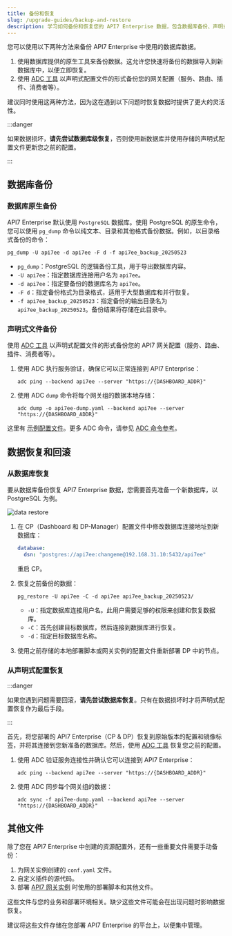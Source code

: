 ```yaml
---
title: 备份和恢复
slug: /upgrade-guides/backup-and-restore
description: 学习如何备份和恢复您的 API7 Enterprise 数据，包含数据库备份、声明式配置备份和数据恢复程序的分步说明。
---
```


您可以使用以下两种方法来备份 API7 Enterprise 中使用的数据库数据。

1. 使用数据库提供的原生工具来备份数据。这允许您快速将备份的数据导入到新数据库中，以便立即恢复。
2. 使用 [ADC 工具](../reference/adc.md) 以声明式配置文件的形式备份您的网关配置（服务、路由、插件、消费者等）。

建议同时使用这两种方法，因为这在遇到以下问题时恢复数据时提供了更大的灵活性。

:::danger

如果数据损坏，**请先尝试数据库级恢复**，否则使用新数据库并使用存储的声明式配置文件更新您之前的配置。

:::

## 数据库备份

### 数据库原生备份

API7 Enterprise 默认使用 `PostgreSQL` 数据库。使用 PostgreSQL 的原生命令，您可以使用 `pg_dump` 命令以纯文本、目录和其他格式备份数据。例如，以目录格式备份的命令：

```shell
pg_dump -U api7ee -d api7ee -F d -f api7ee_backup_20250523
```

- `pg_dump`：PostgreSQL 的逻辑备份工具，用于导出数据库内容。
- `-U api7ee`：指定数据库连接用户名为 `api7ee`。
- `-d api7ee`：指定要备份的数据库名为 `api7ee`。
- `-F d`：指定备份格式为目录格式，适用于大型数据库和并行恢复。
- `-f api7ee_backup_20250523`：指定备份的输出目录名为 `api7ee_backup_20250523`。备份结果将存储在此目录中。

### 声明式文件备份

使用 [ADC 工具](../reference/adc.md) 以声明式配置文件的形式备份您的 API7 网关配置（服务、路由、插件、消费者等）。

1. 使用 ADC 执行服务验证，确保它可以正常连接到 API7 Enterprise：

   ```shell
   adc ping --backend api7ee --server "https://{DASHBOARD_ADDR}"
   ```

2. 使用 ADC `dump` 命令将每个网关组的数据本地存储：

   ```shell
   adc dump -o api7ee-dump.yaml --backend api7ee --server "https://{DASHBOARD_ADDR}"
   ```

这里有 [示例配置文件](../reference/configuration-adc.md#sample-configuration-file)。更多 ADC 命令，请参见 [ADC 命令参考](../reference/adc.md)。

## 数据恢复和回滚

### 从数据库恢复

要从数据库备份恢复 API7 Enterprise 数据，您需要首先准备一个新数据库，以 PostgreSQL 为例。

![data restore](https://static.api7.ai/uploads/2025/05/26/9AbDoxDQ_database-backup.png)

1. 在 CP（Dashboard 和 DP-Manager）配置文件中修改数据库连接地址到新数据库：

   ```yaml
   database:
     dsn: "postgres://api7ee:changeme@192.168.31.10:5432/api7ee"
   ```

   重启 CP。

2. 恢复之前备份的数据：

   ```shell
   pg_restore -U api7ee -C -d api7ee api7ee_backup_20250523/
   ```

   - `-U`：指定数据库连接用户名。此用户需要足够的权限来创建和恢复数据库。
   - `-C`：首先创建目标数据库，然后连接到数据库进行恢复。
   - `-d`：指定目标数据库名称。

3. 使用之前存储的本地部署脚本或网关实例的配置文件重新部署 DP 中的节点。

### 从声明式配置恢复

:::danger

如果您遇到问题需要回滚，**请先尝试数据库恢复**。只有在数据损坏时才将声明式配置恢复作为最后手段。

:::

首先，将您部署的 API7 Enterprise（CP & DP）恢复到原始版本的配置和镜像标签，并将其连接到您新准备的数据库。然后，使用 [ADC 工具](../reference/adc.md) 恢复您之前的配置。

1. 使用 ADC 验证服务连接性并确认它可以连接到 API7 Enterprise：

   ```shell
   adc ping --backend api7ee --server "https://{DASHBOARD_ADDR}"
   ```

2. 使用 ADC 同步每个网关组的数据：

   ```shell
   adc sync -f api7ee-dump.yaml --backend api7ee --server "https://{DASHBOARD_ADDR}"
   ```

## 其他文件

除了您在 API7 Enterprise 中创建的资源配置外，还有一些重要文件需要手动备份：

1. 为网关实例创建的 `conf.yaml` 文件。
2. 自定义插件的源代码。
3. 部署 [API7 网关实例](../getting-started/add-gateway-instance.md) 时使用的部署脚本和其他文件。

这些文件与您的业务和部署环境相关。缺少这些文件可能会在出现问题时影响数据恢复。

建议将这些文件存储在您部署 API7 Enterprise 的平台上，以便集中管理。
